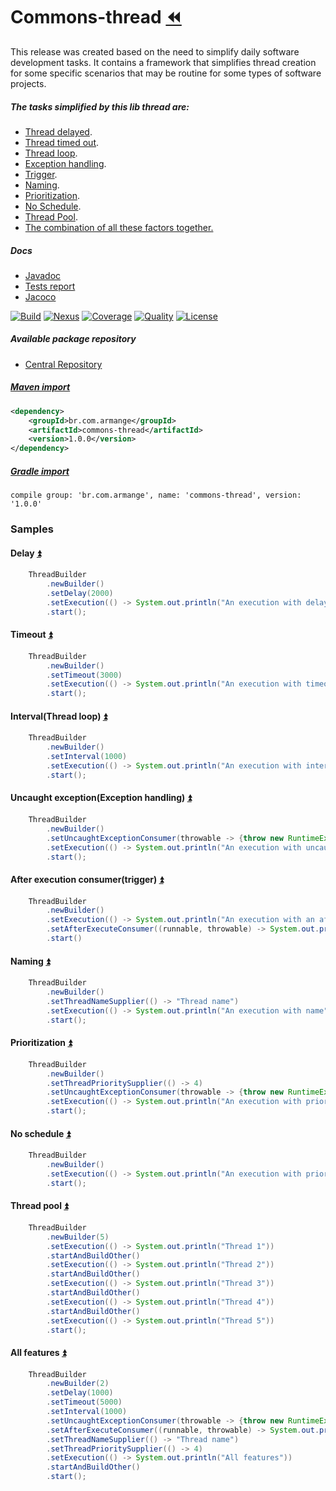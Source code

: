 # Commons-thread [:rewind:](https://github.com/armange/j-commons)

This release was created based on the need to simplify daily software development tasks. It contains a framework that simplifies thread creation for some specific scenarios that may be routine for some types of software projects.

<a name="summary"></a>

##### The tasks simplified by this lib thread are:
- [Thread delayed](#delay).
- [Thread timed out](#timeout).
- [Thread loop](#interval).
- [Exception handling](#uncaughtexception).
- [Trigger](#afterexecution).
- [Naming](#naming).
- [Prioritization](#prioritization).
- [No Schedule](#noschedule).
- [Thread Pool](#threadpool).
- [The combination of all these factors together.](#allfeatures)

##### Docs
 - [Javadoc](https://armange.github.io/j-commons/commons-thread/javadoc)
 - [Tests report](https://armange.github.io/j-commons/commons-thread/test)
 - [Jacoco](https://armange.github.io/j-commons/commons-thread/jacoco)

[![Build][buildbadge]](https://github.com/armange/j-commons/commits/master) 
[![Nexus][nexusbadge]](https://search.maven.org/artifact/br.com.armange/commons-thread) 
[![Coverage][coveragebadge]](https://sonarcloud.io/dashboard?id=armange_j-commons-commons-thread) 
[![Quality][qualitybadge]](https://sonarcloud.io/dashboard?id=armange_j-commons-commons-thread) 
[![License][licensebadge]](https://github.com/armange/j-commons/blob/development/LICENSE)

[buildbadge]: https://img.shields.io/github/workflow/status/armange/j-commons/Java%20CI?style=for-the-badge "Build Status"
[nexusbadge]: https://img.shields.io/nexus/r/br.com.armange/commons-thread?server=https%3A%2F%2Foss.sonatype.org&style=for-the-badge 
[coveragebadge]: https://img.shields.io/sonar/coverage/armange_j-commons-commons-thread?server=https%3A%2F%2Fsonarcloud.io&style=for-the-badge 
[qualitybadge]: https://img.shields.io/sonar/quality_gate/armange_j-commons-commons-thread?server=https%3A%2F%2Fsonarcloud.io&style=for-the-badge
[licensebadge]: https://img.shields.io/github/license/armange/j-commons?style=for-the-badge

##### Available package repository

 - [Central Repository](https://search.maven.org/artifact/br.com.armange/commons-thread)

##### [Maven import](https://search.maven.org/artifact/br.com.armange/commons-thread)

```xml
<dependency>
    <groupId>br.com.armange</groupId>
    <artifactId>commons-thread</artifactId>
    <version>1.0.0</version>
</dependency>
```

##### [Gradle import](https://search.maven.org/artifact/br.com.armange/commons-thread)

```
compile group: 'br.com.armange', name: 'commons-thread', version: '1.0.0'
```

### Samples

<a name="delay"></a>

#### Delay [:arrow_double_up:](#summary)
```java
    ThreadBuilder
        .newBuilder()
        .setDelay(2000)
        .setExecution(() -> System.out.println("An execution with delay"))
        .start();
```

<a name="timeout"></a>

#### Timeout [:arrow_double_up:](#summary)
```java
    ThreadBuilder
        .newBuilder()
        .setTimeout(3000)
        .setExecution(() -> System.out.println("An execution with timeout"))
        .start();
```

<a name="interval"></a>

#### Interval(Thread loop) [:arrow_double_up:](#summary)
```java
    ThreadBuilder
        .newBuilder()
        .setInterval(1000)
        .setExecution(() -> System.out.println("An execution with interval"))
        .start();
```

<a name="uncaughtexception"></a>

#### Uncaught exception(Exception handling) [:arrow_double_up:](#summary)
```java
    ThreadBuilder
        .newBuilder()
        .setUncaughtExceptionConsumer(throwable -> {throw new RuntimeException(throwable);})
        .setExecution(() -> System.out.println("An execution with uncaught exception"))
        .start();
```

<a name="afterexecution"></a>

#### After execution consumer(trigger) [:arrow_double_up:](#summary)
```java
    ThreadBuilder
        .newBuilder()
        .setExecution(() -> System.out.println("An execution with an after-execution consumer"))
        .setAfterExecuteConsumer((runnable, throwable) -> System.out.println("The thread has already been finished"))
        .start()
```

<a name="naming"></a>

#### Naming [:arrow_double_up:](#summary)
```java
    ThreadBuilder
        .newBuilder()
        .setThreadNameSupplier(() -> "Thread name")
        .setExecution(() -> System.out.println("An execution with name"))
        .start();
```

<a name="prioritization"></a>

#### Prioritization [:arrow_double_up:](#summary)
```java
    ThreadBuilder
        .newBuilder()
        .setThreadPrioritySupplier(() -> 4)
        .setUncaughtExceptionConsumer(throwable -> {throw new RuntimeException(throwable);})
        .setExecution(() -> System.out.println("An execution with priority"))
        .start();
```

<a name="noschedule"></a>

#### No schedule [:arrow_double_up:](#summary)
```java
    ThreadBuilder
        .newBuilder()
        .setExecution(() -> System.out.println("An execution with priority"))
        .start();
```

<a name="threadpool"></a>

#### Thread pool [:arrow_double_up:](#summary)
```java
    ThreadBuilder
        .newBuilder(5)
        .setExecution(() -> System.out.println("Thread 1"))
        .startAndBuildOther()
        .setExecution(() -> System.out.println("Thread 2"))
        .startAndBuildOther()
        .setExecution(() -> System.out.println("Thread 3"))
        .startAndBuildOther()
        .setExecution(() -> System.out.println("Thread 4"))
        .startAndBuildOther()
        .setExecution(() -> System.out.println("Thread 5"))
        .start();
```
<a name="allfeatures"></a>

#### All features [:arrow_double_up:](#summary)
```java
    ThreadBuilder
        .newBuilder(2)
        .setDelay(1000)
        .setTimeout(5000)
        .setInterval(1000)
        .setUncaughtExceptionConsumer(throwable -> {throw new RuntimeException(throwable);})
        .setAfterExecuteConsumer((runnable, throwable) -> System.out.println("The thread has already been finished"))
        .setThreadNameSupplier(() -> "Thread name")
        .setThreadPrioritySupplier(() -> 4)
        .setExecution(() -> System.out.println("All features"))
        .startAndBuildOther()
        .start();
```